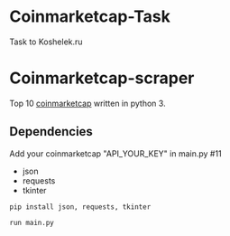 # Coinmarketcap-Task
Task to Koshelek.ru

# Coinmarketcap-scraper

Top 10 [coinmarketcap](https://coinmarketcap.com/) written in python 3.

## Dependencies
Add your coinmarketcap "API_YOUR_KEY" in main.py #11

- json
- requests
- tkinter
```
pip install json, requests, tkinter
```
```
run main.py
```
